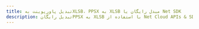---title: تبدیل پاورپوینت بهXLSB، PPSX به XLSB مبدل رایگان یا Net SDKdescription: تبدیل رایگانPPSX به XLSB با استفاده از Net Cloud APIs & SDK. همچنین اسناد Microsoft PowerPoint را در Cloud ایجاد، ویرایش و رندر کنید.---